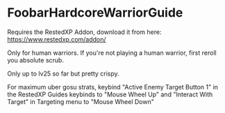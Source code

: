 # FoobarHardcoreWarriorGuide

Requires the RestedXP Addon, download it from here: https://www.restedxp.com/addon/

Only for human warriors. If you're not playing a human warrior, first reroll you absolute scrub.

Only up to lv25 so far but pretty crispy.

For maximum uber gosu strats, keybind "Active Enemy Target Button 1" in the RestedXP Guides keybinds to "Mouse Wheel Up" and "Interact With Target" in Targeting menu to "Mouse Wheel Down"
